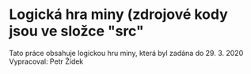 # Logická hra miny (zdrojové kody jsou ve složce "src"
Tato práce obsahuje logickou hru miny, která byl zadána do 29. 3. 2020
Vypracoval: Petr Žídek
